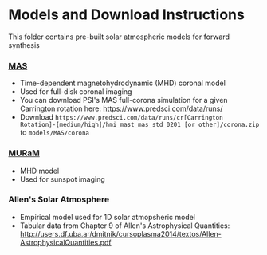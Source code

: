 # Models and Download Instructions

This folder contains pre-built solar atmospheric models for forward synthesis

### [MAS](https://www.predsci.com/mas/)
- Time-dependent magnetohydrodynamic (MHD) coronal model
- Used for full-disk coronal imaging
- You can download PSI's MAS full-corona simulation for a given Carrington rotation here: https://www.predsci.com/data/runs/
- Download `https://www.predsci.com/data/runs/cr[Carrington Rotation]-[medium/high]/hmi_mast_mas_std_0201 [or other]/corona.zip` to `models/MAS/corona`

### [MURaM](https://www2.mps.mpg.de/projects/solar-mhd/muram_site/)
- MHD model
- Used for sunspot imaging

### Allen's Solar Atmosphere
- Empirical model used for 1D solar atmopsheric model
- Tabular data from Chapter 9 of Allen's Astrophysical Quantities: http://users.df.uba.ar/dmitnik/cursoplasma2014/textos/Allen-AstrophysicalQuantities.pdf